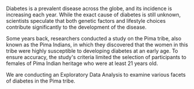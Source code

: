 Diabetes is a prevalent disease across the globe, and its incidence is increasing each year. While the exact cause of diabetes is still unknown, scientists speculate that both genetic factors and lifestyle choices contribute significantly to the development of the disease.

Some years back, researchers conducted a study on the Pima tribe, also known as the Pima Indians, in which they discovered that the women in this tribe were highly susceptible to developing diabetes at an early age. To ensure accuracy, the study's criteria limited the selection of participants to females of Pima Indian heritage who were at least 21 years old.

We are conducting an Exploratory Data Analysis to examine various facets of diabetes in the Pima tribe.
